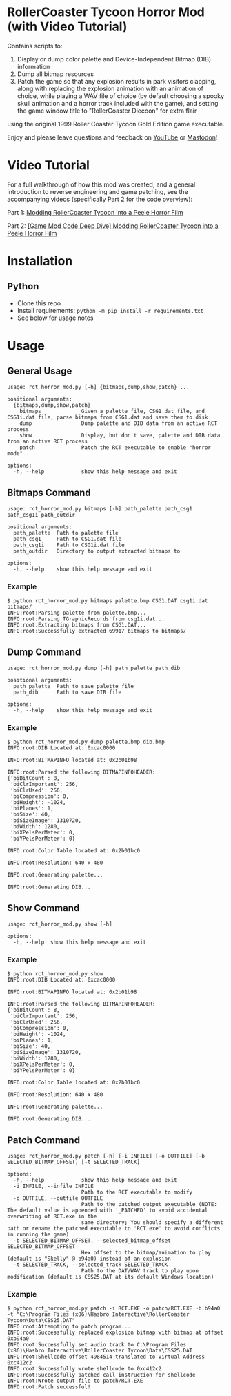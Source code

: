 # RollerCoaster Tycoon Horror Mod (with Video Tutorial)

Contains scripts to:

1. Display or dump color palette and Device-Independent Bitmap (DIB) information
2. Dump all bitmap resources
3. Patch the game so that any explosion results in park visitors clapping, along with replacing the explosion animation with an animation of choice, while playing a WAV file of choice (by default choosing a spooky skull animation and a horror track included with the game), and setting the game window title to "RollerCoaster Diecoon" for extra flair

using the original 1999 Roller Coaster Tycoon Gold Edition game executable.

Enjoy and please leave questions and feedback on [YouTube](https://www.youtube.com/@jeff0falltrades) or [Mastodon](https://infosec.exchange/@jeFF0Falltrades)!

# Video Tutorial

For a full walkthrough of how this mod was created, and a general introduction to reverse engineering and game patching, see the accompanying videos (specifically Part 2 for the code overview):

Part 1: [Modding RollerCoaster Tycoon into a Peele Horror Film](https://www.youtube.com/watch?v=1MOrjGZ4hbo)

Part 2: [[Game Mod Code Deep Dive] Modding RollerCoaster Tycoon into a Peele Horror Film](https://youtu.be/PYOUgevLRfc)

# Installation

## Python

- Clone this repo
- Install requirements: `python -m pip install -r requirements.txt`
- See below for usage notes

# Usage

## General Usage

```
usage: rct_horror_mod.py [-h] {bitmaps,dump,show,patch} ...

positional arguments:
  {bitmaps,dump,show,patch}
    bitmaps             Given a palette file, CSG1.dat file, and CSG1i.dat file, parse bitmaps from CSG1.dat and save them to disk
    dump                Dump palette and DIB data from an active RCT process
    show                Display, but don't save, palette and DIB data from an active RCT process
    patch               Patch the RCT executable to enable "horror mode"

options:
  -h, --help            show this help message and exit
```

## Bitmaps Command

```
usage: rct_horror_mod.py bitmaps [-h] path_palette path_csg1 path_csg1i path_outdir

positional arguments:
  path_palette  Path to palette file
  path_csg1     Path to CSG1.dat file
  path_csg1i    Path to CSG1i.dat file
  path_outdir   Directory to output extracted bitmaps to

options:
  -h, --help    show this help message and exit
```

### Example

```
$ python rct_horror_mod.py bitmaps palette.bmp CSG1.DAT csg1i.dat bitmaps/
INFO:root:Parsing palette from palette.bmp...
INFO:root:Parsing TGraphicRecords from csg1i.dat...
INFO:root:Extracting bitmaps from CSG1.DAT...
INFO:root:Successfully extracted 69917 bitmaps to bitmaps/
```

## Dump Command

```
usage: rct_horror_mod.py dump [-h] path_palette path_dib

positional arguments:
  path_palette  Path to save palette file
  path_dib      Path to save DIB file

options:
  -h, --help    show this help message and exit
```

### Example

```
$ python rct_horror_mod.py dump palette.bmp dib.bmp
INFO:root:DIB Located at: 0xcac0000

INFO:root:BITMAPINFO located at: 0x2b01b98

INFO:root:Parsed the following BITMAPINFOHEADER:
{'biBitCount': 8,
 'biClrImportant': 256,
 'biClrUsed': 256,
 'biCompression': 0,
 'biHeight': -1024,
 'biPlanes': 1,
 'biSize': 40,
 'biSizeImage': 1310720,
 'biWidth': 1280,
 'biXPelsPerMeter': 0,
 'biYPelsPerMeter': 0}

INFO:root:Color Table located at: 0x2b01bc0

INFO:root:Resolution: 640 x 480

INFO:root:Generating palette...

INFO:root:Generating DIB...
```

## Show Command

```
usage: rct_horror_mod.py show [-h]

options:
  -h, --help  show this help message and exit
```

### Example

```
$ python rct_horror_mod.py show
INFO:root:DIB Located at: 0xcac0000

INFO:root:BITMAPINFO located at: 0x2b01b98

INFO:root:Parsed the following BITMAPINFOHEADER:
{'biBitCount': 8,
 'biClrImportant': 256,
 'biClrUsed': 256,
 'biCompression': 0,
 'biHeight': -1024,
 'biPlanes': 1,
 'biSize': 40,
 'biSizeImage': 1310720,
 'biWidth': 1280,
 'biXPelsPerMeter': 0,
 'biYPelsPerMeter': 0}

INFO:root:Color Table located at: 0x2b01bc0

INFO:root:Resolution: 640 x 480

INFO:root:Generating palette...

INFO:root:Generating DIB...
```

## Patch Command

```
usage: rct_horror_mod.py patch [-h] [-i INFILE] [-o OUTFILE] [-b SELECTED_BITMAP_OFFSET] [-t SELECTED_TRACK]

options:
  -h, --help            show this help message and exit
  -i INFILE, --infile INFILE
                        Path to the RCT executable to modify
  -o OUTFILE, --outfile OUTFILE
                        Path to the patched output executable (NOTE: The default value is appended with '_PATCHED' to avoid accidental overwriting of RCT.exe in the
                        same directory; You should specify a different path or rename the patched executable to 'RCT.exe' to avoid conflicts in running the game)
  -b SELECTED_BITMAP_OFFSET, --selected_bitmap_offset SELECTED_BITMAP_OFFSET
                        Hex offset to the bitmap/animation to play (default is "Skelly" @ b94a0) instead of an explosion
  -t SELECTED_TRACK, --selected_track SELECTED_TRACK
                        Path to the DAT/WAV track to play upon modification (default is CSS25.DAT at its default Windows location)
```

### Example

```
$ python rct_horror_mod.py patch -i RCT.EXE -o patch/RCT.EXE -b b94a0 -t "C:\Program Files (x86)\Hasbro Interactive\RollerCoaster Tycoon\Data\CSS25.DAT"
INFO:root:Attempting to patch program...
INFO:root:Successfully replaced explosion bitmap with bitmap at offset 0xb94a0
INFO:root:Successfully set audio track to C:\Program Files (x86)\Hasbro Interactive\RollerCoaster Tycoon\Data\CSS25.DAT
INFO:root:Shellcode offset 4984514 translated to Virtual Address 0xc412c2
INFO:root:Successfully wrote shellcode to 0xc412c2
INFO:root:Successfully patched call instruction for shellcode
INFO:root:Wrote output file to patch/RCT.EXE
INFO:root:Patch successful!
```
